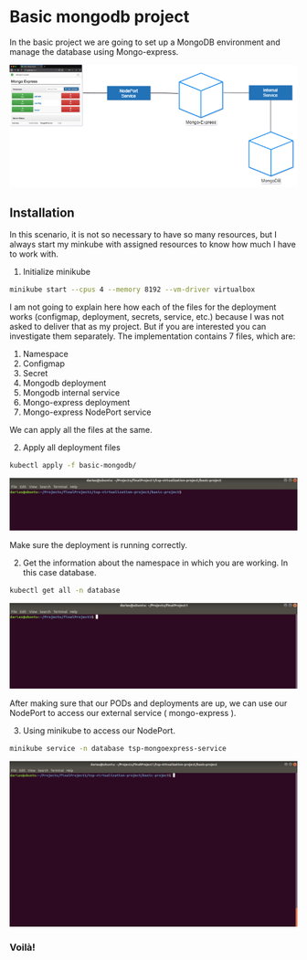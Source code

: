 # Basic mongodb project
In the basic project we are going to set up a MongoDB environment and manage the database using Mongo-express.

<p align="center">
<img src=assets/basic-project-diagram.png>
</p>

## Installation
In this scenario, it is not so necessary to have so many resources, but I always start my minkube with assigned resources to know how much I have to work with.

1. Initialize minikube
```bash
minikube start --cpus 4 --memory 8192 --vm-driver virtualbox
```

I am not going to explain here how each of the files for the deployment works (configmap, deployment, secrets, service, etc.) because I was not asked to deliver that as my project. But if you are interested you can investigate them separately. The implementation contains 7 files, which are:

1. Namespace
2. Configmap
3. Secret
4. Mongodb deployment
5. Mongodb internal service
6. Mongo-express deployment
7. Mongo-express NodePort service

We can apply all the files at the same.

2. Apply all deployment files
```bash
kubectl apply -f basic-mongodb/
```

![](assets/kubectl-apply.gif)

Make sure the deployment is running correctly.

2. Get the information about the namespace in which you are working. In this case database.

```bash
kubectl get all -n database
```

![](assets/kubectl-getall.gif)

After making sure that our PODs and deployments are up, we can use our NodePort to access our external service ( mongo-express ).

3. Using minikube to access our NodePort.

```bash
minikube service -n database tsp-mongoexpress-service
```
![](assets/minikube-service.gif)

### Voilà!